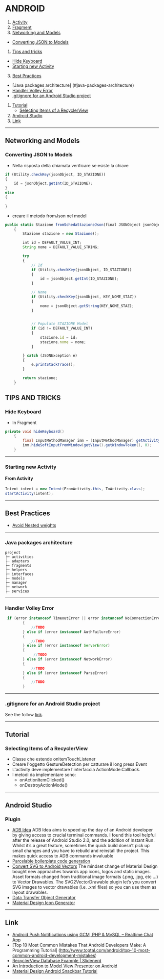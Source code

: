 # ANDROID
1. [Activity]()
1. [Fragment](https://github.com/MaxTenco/Development/blob/master/Android/fragment.md)
2. [Networking and Models](#networking-and-models)
 * [Converting JSON to Models](#converting-json-to-models)
1. [Tips and tricks](#tips-and-tricks)
 * [Hide Keyboard](#hide-keyboard)
 * [Starting new Activity](#starting-new-activity)
3. [Best Practices](#best-practices)
  * [Java packages architecture] (#java-packages-architecture)
  * [Handler Volley Error](#handler-volley-error)
  * [.gitignore for an Android Studio project](#gitignore-for-an-android-studio-project)
1. [Tutorial](#tutorial)
 	* [Selecting Items of a RecyclerView](#selecting-items-of-a-recyclerview)
1. [Android Studio](#android-studio)
4. [Link](#link) 


---
## Networking and Models
### Converting JSON to Models
* Nella risposta della chiamata verificare se esiste la chiave 
```javascript
if (Utility.checkKey(jsonObject, ID_STAZIONE))
{
    id = jsonObject.getInt(ID_STAZIONE);
}
else
{
    
}
```

* creare il metodo fromJson nel model
```javascript
public static Stazione fromSchedaStazioneJson(final JSONObject jsonObject)
    {
        Stazione stazione = new Stazione();

        int id = DEFAULT_VALUE_INT;
        String nome = DEFAULT_VALUE_STRING;

        try
        {
            // Id
            if (Utility.checkKey(jsonObject, ID_STAZIONE))
            {
                id = jsonObject.getInt(ID_STAZIONE);
            }

            // Nome
            if (Utility.checkKey(jsonObject, KEY_NOME_STAZ))
            {
                nome = jsonObject.getString(KEY_NOME_STAZ);
            }

           
            // Populate STAZIONE Model
            if (id != DEFAULT_VALUE_INT)
            {
                stazione.id = id;
                stazione.nome = nome;
            }

        } catch (JSONException e)
        {
            e.printStackTrace();
        }

        return stazione;
    }

```

## TIPS AND TRICKS
### Hide Keyboard
* In Fragment
``` java
private void hideKeyboard()
    {
        final InputMethodManager imm = (InputMethodManager) getActivity().getSystemService(Context.INPUT_METHOD_SERVICE);
        imm.hideSoftInputFromWindow(getView().getWindowToken(), 0);
    }
```
---
### Starting new Activity
#### From Activity
``` java
Intent intent = new Intent(FromActivity.this, ToActivity.class);
startActivity(intent);
```
---

## Best Practices

+ [Avoid Nested weights](http://www.rapidvaluesolutions.com/tech_blog/best-practices-for-android-user-interface/)

---

### Java packages architecture
```
project
├─ activities
├─ adapters
├─ fragments
├─ helpers
├─ interfaces
├─ models
├─ manager
├─ network
├─ services
```
--- 

### Handler Volley Error
``` java
 if (error instanceof TimeoutError || error instanceof NoConnectionError)
        {
            //TODO
        } else if (error instanceof AuthFailureError)
        {
            //TODO
        } else if (error instanceof ServerError)
        {
             //TODO
        } else if (error instanceof NetworkError)
        {
            //TODO
        } else if (error instanceof ParseError)
        {
            //TODO
        }
```

---

### .gitignore for an Android Studio project
See the follow [link](https://github.com/github/gitignore/blob/master/Android.gitignore).

---
## Tutorial
### Selecting Items of a RecyclerView

* Classe che estende onItemTouchListener
* Creare l'oggetto GestureDetection per catturare il long press Event
* L'activity deve implementare l'interfaccia ActionMode.Callback.
* I metodi da implementare sono:
	* onActionItemClicked()
	* onDestroyActionMode()

---

## Android Studio
### Plugin
* [ADB Idea](https://plugins.jetbrains.com/plugin/7380?pr=androidstudio)
	ADB Idea aims to speed up the day of an Android developer by giving access to crucial terminal commands. I found this tool helpful after the release of Android Studio 2.0, and the addition of Instant Run. Whilst it’s a great feature, sometimes the quick build doesn’t pick up small changes and you have to rebuild and reinstall the project. This makes quick access to ADB commands invaluable
* [Parcelable boilerplate code generation](https://github.com/mcharmas/android-parcelable-intellij-plugin)
* [Convert SVG to Android Vectors](https://plugins.jetbrains.com/plugin/8103)
	The mindset change of Material Design bought new approaches towards app icons, logos and static images. Asset formats changed from traditional image formats (.png, .jpg, etc …) to Vector Drawables. The SVG2VectorDrawable plugin let’s you convert SVG images to vector drawables (i.e. .xml files) so you can use them as layout drawables.
* [Data Transfer Object Generator](https://github.com/nvinayshetty/DTOnator)
* [Material Design Icon Generator](https://plugins.jetbrains.com/plugin/7647?pr=androidstudio)

---
## Link
* [Android Push Notifications using GCM, PHP & MySQL – Realtime Chat App](http://www.androidhive.info/2016/02/android-push-notifications-using-gcm-php-mysql-realtime-chat-app-part-1/)
* [Top 10 Most Common Mistakes That Android Developers Make: A Programming Tutorial] (http://www.toptal.com/android/top-10-most-common-android-development-mistakes)
* [RecyclerView Database Example | Slidenerd](https://www.youtube.com/watch?v=mxmAWsAMHgw&feature=em-subs_digest)
* [An Introduction to Model View Presenter on Android](http://code.tutsplus.com/tutorials/an-introduction-to-model-view-presenter-on-android--cms-26162)
* [Material Design Android Snackbar Tutorial](http://www.survivingwithandroid.com/2016/03/android-snackbar-tutorial.html)
